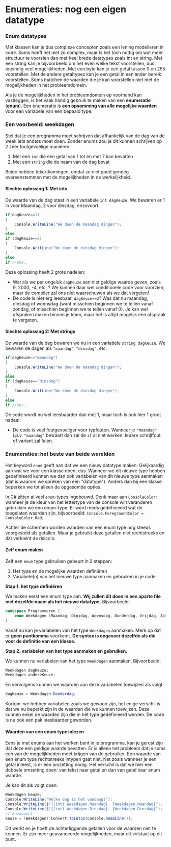 # Enumeraties: nog een eigen datatype

### Enum datatypes

Met klassen kan je dus complexe concepten zoals een lening modelleren in code. Soms hoeft het niet zo complex, maar is het toch nuttig om wat meer structuur te voorzien dan met heel brede datatypes zoals int en string. Met een string kan je bijvoorbeeld om het even welke tekst voorstellen, dus oneindig veel mogelijkheden. Met een byte kan je een getal tussen 0 en 255 voorstellen. Met de andere getaltypes kan je een getal in een ander bereik voorstellen. Soms matchen de waarden die je kan voorstellen niet met de mogelijkheden in het probleemdomein.

Als je de mogelijkheden in het probleemdomein op voorhand kan vastleggen, is het vaak handig gebruik te maken van een **enumeratie** (**enum**). Een enumeratie is **een opsomming van alle mogelijke waarden** voor een variabele van een bepaald type.

### Een voorbeeld: weekdagen

Stel dat je een programma moet schrijven dat afhankelijk van de dag van de week iets anders moet doen. Zonder enums zou je dit kunnen schrijven op 2 zeer foutgevoelige manieren:

1. Met een `int` die een getal van 1 tot en met 7 kan bevatten
2. Met een `string` die de naam van de dag bevat

Beide hebben tekortkomingen, omdat ze niet goed genoeg overeenstemmen met de mogelijkheden in de werkelijkheid.

#### Slechte oplossing 1: Met ints

De waarde van de dag staat in een variabele `int dagKeuze`. We bewaren er 1 in voor Maandag, 2 voor dinsdag, enzovoort.

```csharp
if(dagKeuze==1)
{
    Console.WriteLine("We doen de maandag dingen");
}
else 
if (dagKeuze==2)
{
    Console.WritLine("We doen de dinsdag dingen");
}
else 
if //enz..
```

Deze oplossing heeft 2 grote nadelen:

* Wat als we per ongeluk `dagKeuze` een niet geldige waarde geven, zoals 9, 2000, -4, etc. ? We kunnen daar wel conditionele code voor voorzien, maar de compiler zal ons niet waarschuwen als we dat vergeten!
* De code is niet erg leesbaar. `dagKeuze==2`? Was dat nu maandag, dinsdag of woensdag (want misschien beginnen we te tellen vanaf zondag, of misschien beginnen we te tellen vanaf 0). Je kan wel afspraken maken binnen je team, maar het is altijd mogelijk een afspraak te vergeten.

#### Slechte oplossing 2: Met strings

De waarde van de dag bewaren we nu in een variabele `string dagKeuze`. We bewaren de dagen als `"maandag"`, `"dinsdag"`, etc.

```csharp
if(dagKeuze=="maandag")
{
    Console.WriteLine("We doen de maandag dingen");
}
else 
if (dagKeuze=="dinsdag")
{
    Console.WritLine("We doen de dinsdag dingen");
}
else 
if //enz..
```

De code wordt nu wel leesbaarder dan met 1, maar toch is ook hier 1 groot nadeel:

* De code is veel foutgevoeliger voor typfouten. Wanneer je `"Maandag"` i.p.v. `"maandag"` bewaart dan zal de `if` al niet werken. Iedere schrijffout of variant zal falen.

### Enumeraties: het beste van beide werelden

Het keyword `enum` geeft aan dat we een nieuw datatype maken. Gelijkaardig aan wat we voor een klasse doen, dus. Wanneer  we dit nieuwe type hebben gedefinieerd kunnen we dan ook variabelen van dit nieuwe type aanmaken (dat is waarom we spreken van een "datatype"). Anders dan bij een klasse beperken we tot alleen de opgesomde opties.

In C# zitten al veel `enum`-types ingebouwd. Denk maar aan `ConsoleColor`: wanneer je de kleur van het lettertype van de console wilt veranderen gebruiken we een enum-type. Er werd reeds gedefinieerd wat de toegelaten waarden zijn, bijvoorbeeld: `Console.ForegroundColor = ConsoleColor.Red;`

Achter de schermen worden waarden van een enum type nog steeds voorgesteld als getallen. Maar je gebruikt deze getallen niet rechtstreeks en dat verkleint de risico's.

#### Zelf enum maken

Zelf een `enum` type gebruiken gebeurt in 2 stappen:

1. Het type en de mogelijke waarden definiëren
2. Variabele(n) van het nieuwe type aanmaken en gebruiken in je code

**Stap 1: het type definiëren**

We maken eerst een enum type aan. **Wij zullen dit doen in een aparte file met dezelfde naam als het nieuwe datatype.** Bijvoorbeeld:

```csharp
namespace Programmeren {
    enum Weekdagen {Maandag, Dinsdag, Woensdag, Donderdag, Vrijdag, Zaterdag, Zondag}
}
```

Vanaf nu kan je variabelen van het type `Weekdagen` aanmaken. Merk op dat er **geen puntkomma** voorkomt. **De syntax is ongeveer dezelfde als die voor de definitie van een klasse.**

**Stap 2: variabelen van het type aanmaken en gebruiken.**

We kunnen nu variabelen van het type `Weekdagen` aanmaken. Bijvoorbeeld:

```csharp
Weekdagen dagKeuze;
Weekdagen andereKeuze;
```

En vervolgens kunnen we waarden aan deze variabelen toewijzen als volgt:

```csharp
dagKeuze = Weekdagen.Donderdag;
```

Kortom: we hebben variabelen zoals we gewoon zijn, het enige verschil is dat we nu beperkt zijn in de waarden die we kunnen toewijzen. Deze kunnen enkel de waarden zijn die in het type gedefinieerd werden. De code is nu ook een pak leesbaarder geworden.

#### Waarden van een enum type inlezen

Eens je met enums aan het werken bent in je programma, kan je gerust zijn dat deze een geldige waarde bevatten. Er is alleen het probleem dat je soms een van de mogelijkheden moet krijgen van de gebruiker. Een waarde van een enum type rechtstreeks intypen gaat niet. Net zoals wanneer je een getal inleest, is er een omzetting nodig. Het verschil is dat we hier een dubbele omzetting doen: van tekst naar getal en dan van getal naar enum waarde.

Je kan dit als volgt doen:

```csharp
Weekdagen keuze;
Console.WriteLine("Welke dag is het vandaag?");
Console.WriteLine($"{(int) Weekdagen.Maandag}. {Weekdagen.Maandag}");
Console.WriteLine($"{(int) Weekdagen.Dinsdag}. {Weekdagen.Dinsdag}");
// enzovoort
keuze = (Weekdagen) Convert.ToInt32(Console.ReadLine());
```

Dit werkt en je hoeft de achterliggende getallen voor de waarden niet te kennen. Er zijn meer geavanceerde mogelijkheden, maar dit volstaat op dit punt.
